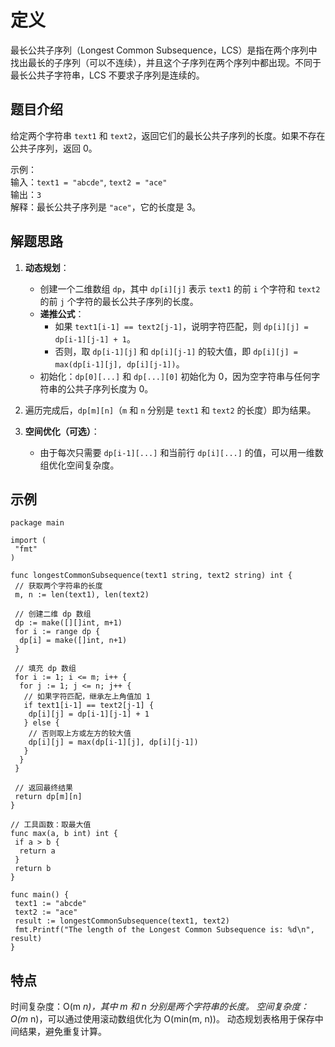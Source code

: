 # 定义

最长公共子序列（Longest Common Subsequence，LCS）是指在两个序列中找出最长的子序列（可以不连续），并且这个子序列在两个序列中都出现。不同于最长公共子字符串，LCS 不要求子序列是连续的。

## 题目介绍

给定两个字符串 `text1` 和 `text2`，返回它们的最长公共子序列的长度。如果不存在公共子序列，返回 0。

示例：  
输入：`text1 = "abcde"`, `text2 = "ace"`  
输出：`3`  
解释：最长公共子序列是 `"ace"`，它的长度是 3。

## 解题思路

1. **动态规划**：
   - 创建一个二维数组 `dp`，其中 `dp[i][j]` 表示 `text1` 的前 `i` 个字符和 `text2` 的前 `j` 个字符的最长公共子序列的长度。
   - **递推公式**：
     - 如果 `text1[i-1] == text2[j-1]`，说明字符匹配，则 `dp[i][j] = dp[i-1][j-1] + 1`。
     - 否则，取 `dp[i-1][j]` 和 `dp[i][j-1]` 的较大值，即 `dp[i][j] = max(dp[i-1][j], dp[i][j-1])`。
   - 初始化：`dp[0][...]` 和 `dp[...][0]` 初始化为 0，因为空字符串与任何字符串的公共子序列长度为 0。
2. 遍历完成后，`dp[m][n]`（`m` 和 `n` 分别是 `text1` 和 `text2` 的长度）即为结果。

3. **空间优化（可选）**：
   - 由于每次只需要 `dp[i-1][...]` 和当前行 `dp[i][...]` 的值，可以用一维数组优化空间复杂度。

## 示例

```golang
package main

import (
 "fmt"
)

func longestCommonSubsequence(text1 string, text2 string) int {
 // 获取两个字符串的长度
 m, n := len(text1), len(text2)
 
 // 创建二维 dp 数组
 dp := make([][]int, m+1)
 for i := range dp {
  dp[i] = make([]int, n+1)
 }

 // 填充 dp 数组
 for i := 1; i <= m; i++ {
  for j := 1; j <= n; j++ {
   // 如果字符匹配，继承左上角值加 1
   if text1[i-1] == text2[j-1] {
    dp[i][j] = dp[i-1][j-1] + 1
   } else {
    // 否则取上方或左方的较大值
    dp[i][j] = max(dp[i-1][j], dp[i][j-1])
   }
  }
 }

 // 返回最终结果
 return dp[m][n]
}

// 工具函数：取最大值
func max(a, b int) int {
 if a > b {
  return a
 }
 return b
}

func main() {
 text1 := "abcde"
 text2 := "ace"
 result := longestCommonSubsequence(text1, text2)
 fmt.Printf("The length of the Longest Common Subsequence is: %d\n", result)
}
```

## 特点

时间复杂度：O(m *n)，其中 m 和 n 分别是两个字符串的长度。
空间复杂度：O(m* n)，可以通过使用滚动数组优化为 O(min(m, n))。
动态规划表格用于保存中间结果，避免重复计算。
